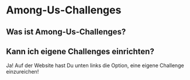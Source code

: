 # Among-Us-Challenges

## Was ist Among-Us-Challenges?


## Kann ich eigene Challenges einrichten?

Ja! Auf der Website hast Du unten links die Option, eine eigene Challenge einzureichen!
